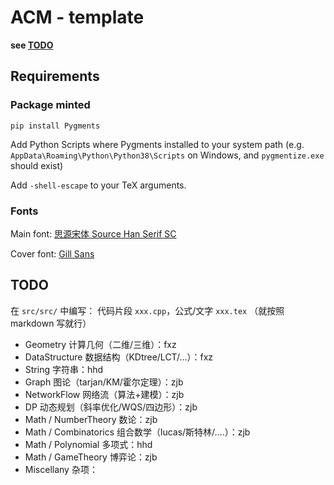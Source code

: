 # ACM - template

**see [TODO](#todo)**

## Requirements

### Package minted

```python3
pip install Pygments
```

Add Python Scripts where Pygments installed to your system path (e.g. `AppData\Roaming\Python\Python38\Scripts` on Windows, and `pygmentize.exe` should exist)

Add `-shell-escape` to your TeX arguments.

### Fonts

Main font: [思源宋体 Source Han Serif SC](https://github.com/adobe-fonts/source-han-serif/tree/release/)

Cover font: [Gill Sans](tools/Gill-Sans-Font-Family.zip)


## TODO

在 `src/src/` 中编写： 代码片段 `xxx.cpp`，公式/文字 `xxx.tex` （就按照 markdown 写就行）

- Geometry 计算几何（二维/三维）：fxz
- DataStructure 数据结构（KDtree/LCT/…）：fxz
- String 字符串：hhd
- Graph 图论（tarjan/KM/霍尔定理）：zjb
- NetworkFlow 网络流（算法+建模）：zjb
- DP 动态规划（斜率优化/WQS/四边形）：zjb
- Math / NumberTheory 数论：zjb
- Math / Combinatorics 组合数学（lucas/斯特林/….）：zjb
- Math / Polynomial 多项式：hhd
- Math / GameTheory 博弈论：zjb
- Miscellany 杂项：
